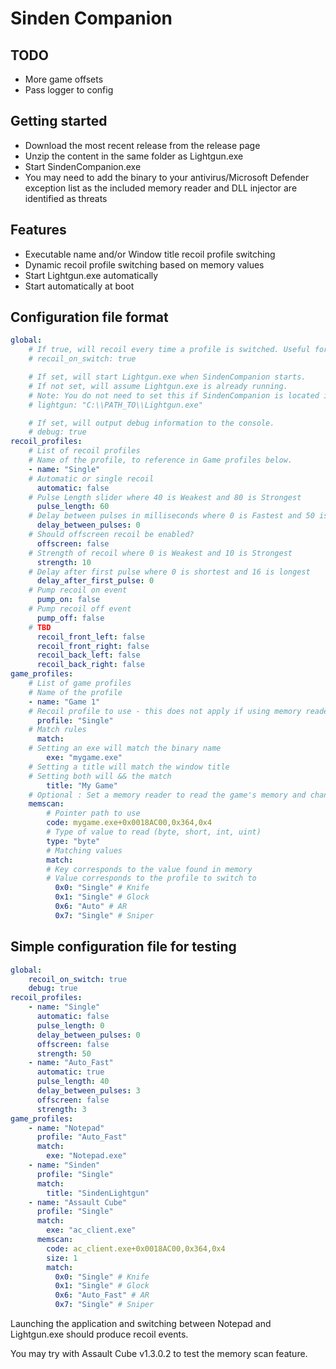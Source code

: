 # Sinden Companion

## TODO
- More game offsets
- Pass logger to config

## Getting started
- Download the most recent release from the release page
- Unzip the content in the same folder as Lightgun.exe
- Start SindenCompanion.exe
- You may need to add the binary to your antivirus/Microsoft Defender exception list as the included memory reader and DLL injector are identified as threats

## Features
- Executable name and/or Window title recoil profile switching
- Dynamic recoil profile switching based on memory values
- Start Lightgun.exe automatically
- Start automatically at boot

## Configuration file format

```yaml
global:
    # If true, will recoil every time a profile is switched. Useful for debugging.
    # recoil_on_switch: true

    # If set, will start Lightgun.exe when SindenCompanion starts.
    # If not set, will assume Lightgun.exe is already running.
    # Note: You do not need to set this if SindenCompanion is located in the same folder as Lightgun.exe
    # lightgun: "C:\\PATH_TO\\Lightgun.exe"

    # If set, will output debug information to the console.
    # debug: true
recoil_profiles:
    # List of recoil profiles
    # Name of the profile, to reference in Game profiles below.
    - name: "Single"
    # Automatic or single recoil
      automatic: false
    # Pulse Length slider where 40 is Weakest and 80 is Strongest
      pulse_length: 60
    # Delay between pulses in milliseconds where 0 is Fastest and 50 is Slowest
      delay_between_pulses: 0
    # Should offscreen recoil be enabled?
      offscreen: false
    # Strength of recoil where 0 is Weakest and 10 is Strongest
      strength: 10
    # Delay after first pulse where 0 is shortest and 16 is longest
      delay_after_first_pulse: 0
    # Pump recoil on event
      pump_on: false
    # Pump recoil off event
      pump_off: false
    # TBD  
      recoil_front_left: false
      recoil_front_right: false
      recoil_back_left: false
      recoil_back_right: false
game_profiles:
    # List of game profiles
    # Name of the profile
    - name: "Game 1"
    # Recoil profile to use - this does not apply if using memory reader
      profile: "Single"
    # Match rules
      match:
    # Setting an exe will match the binary name
        exe: "mygame.exe"
    # Setting a title will match the window title
    # Setting both will && the match
        title: "My Game"
    # Optional : Set a memory reader to read the game's memory and change profile dynamically
    memscan:
        # Pointer path to use
        code: mygame.exe+0x0018AC00,0x364,0x4
        # Type of value to read (byte, short, int, uint)
        type: "byte"
        # Matching values
        match:
        # Key corresponds to the value found in memory
        # Value corresponds to the profile to switch to
          0x0: "Single" # Knife
          0x1: "Single" # Glock
          0x6: "Auto" # AR
          0x7: "Single" # Sniper
```

## Simple configuration file for testing

```yaml
global:
    recoil_on_switch: true
    debug: true
recoil_profiles:
    - name: "Single"
      automatic: false
      pulse_length: 0
      delay_between_pulses: 0
      offscreen: false
      strength: 50
    - name: "Auto_Fast"
      automatic: true
      pulse_length: 40
      delay_between_pulses: 3
      offscreen: false
      strength: 3
game_profiles:
    - name: "Notepad"
      profile: "Auto_Fast"
      match:
        exe: "Notepad.exe"
    - name: "Sinden"
      profile: "Single"
      match:
        title: "SindenLightgun"
    - name: "Assault Cube"
      profile: "Single"
      match:
        exe: "ac_client.exe"
      memscan:
        code: ac_client.exe+0x0018AC00,0x364,0x4
        size: 1
        match: 
          0x0: "Single" # Knife
          0x1: "Single" # Glock
          0x6: "Auto_Fast" # AR
          0x7: "Single" # Sniper
```

Launching the application and switching between Notepad and Lightgun.exe should produce recoil events.

You may try with Assault Cube v1.3.0.2 to test the memory scan feature.
